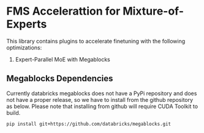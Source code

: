 # FMS Accelerattion for Mixture-of-Experts

This library contains plugins to accelerate finetuning with the following optimizations:
1. Expert-Parallel MoE with Megablocks


## Megablocks Dependencies

Currently databricks megablocks does not have a PyPi repository and does not have a proper release, so we have to install from the github repository as below. Please note that installing from github will require CUDA Toolkit to build.

```
pip install git+https://github.com/databricks/megablocks.git
```